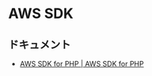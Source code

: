 # AWS SDK

## ドキュメント

- [AWS SDK for PHP | AWS SDK for PHP](http://docs.aws.amazon.com/aws-sdk-php/latest/index.html)
